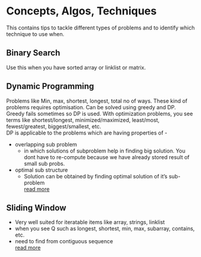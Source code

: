# Concepts, Algos, Techniques 
This contains tips to tackle different types of problems and to identify which technique to use when.
## Binary Search
Use this when you have sorted array or linklist or matrix.

## Dynamic Programming
Problems like Min, max, shortest, longest, total no of ways. These kind of problems requires optimisation. Can be solved using greedy and DP. Greedy fails sometimes so DP is used. With optimization problems, you see terms like shortest/longest, minimized/maximized, least/most, fewest/greatest, biggest/smallest, etc.<br/>
DP is applicable to the problems which are having properties of -
- overlapping sub problem
    - in which solutions of subproblem help in finding big solution. You dont have to re-compute because we have already stored result of small sub probs.
- optimal sub structure
    - Solution can be obtained by finding optimal solution of it’s sub-problem<br/>
[read more](https://docs.google.com/document/d/18J9M1XkNqM3YX4zVkU-Qxk8wAqTC-481yq7WKtZFDvM/edit#heading=h.xwcxeeo3vy6z)


## Sliding Window
- Very well suited for iteratable items like array, strings, linklist
- when you see Q such as longest, shortest, min, max, subarray, contains, etc.
- need to find from contiguous sequence<br/>
[read more](https://docs.google.com/document/d/18J9M1XkNqM3YX4zVkU-Qxk8wAqTC-481yq7WKtZFDvM/edit#heading=h.yu1wip5j0gmm)



